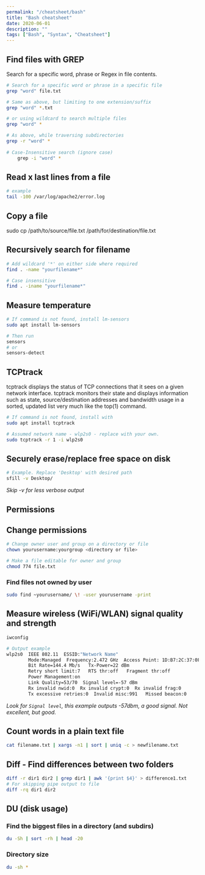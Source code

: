 ```yaml
---
permalink: "/cheatsheet/bash"
title: "Bash cheatsheet"
date: 2020-06-01
description: ""
tags: ["Bash", "Syntax", "Cheatsheet"]
---
```


## Find files with GREP
Search for a specific word, phrase or Regex in file contents.
```bash
# Search for a specific word or phrase in a specific file
grep "word" file.txt

# Same as above, but limiting to one extension/suffix
grep "word" *.txt

# or using wildcard to search multiple files
grep "word" *

# As above, while traversing subdirectories
grep -r "word" *
​
# Case-Insensitive search (ignore case)
​    grep -i "word" *
```

## Read x last lines from a file
```bash
# example
tail -100 /var/log/apache2/error.log
```

## Copy a file
sudo cp /path/to/source/file.txt /path/for/destination/file.txt

## Recursively search for filename
```bash
# Add wildcard '*' on either side where required
find . -name "yourfilename*"

# Case insensitive
find . -iname "yourfilename*"
```

## Measure temperature
```bash
# If command is not found, install lm-sensors
sudo apt install lm-sensors

# Then run
sensors
# or
sensors-detect
```

## TCPtrack
tcptrack displays the status of TCP connections that it sees on a given network interface. tcptrack monitors their state and displays information such as state, source/destination addresses and bandwidth usage in a sorted, updated list very much like the top(1) command. 

```bash
# If command is not found, install with
sudo apt install tcptrack

# Assumed network name - wlp2s0 - replace with your own.
sudo tcptrack -r 1 -i wlp2s0
```

## Securely erase/replace free space on disk
```bash
# Example. Replace 'Desktop' with desired path
sfill -v Desktop/
```
*Skip -v for less verbose output*

## Permissions

## Change permissions
```bash
# Change owner user and group on a directory or file
chown yourusername:yourgroup <directory or file>

# Make a file editable for owner and group
chmod 774 file.txt
```

### Find files not owned by user
```bash
sudo find ~yourusername/ \! -user yourusername -print
```

## Measure wireless (WiFi/WLAN) signal quality and strength
```bash
iwconfig

# Output example
wlp2s0  IEEE 802.11  ESSID:"Network Name"
        Mode:Managed  Frequency:2.472 GHz  Access Point: 1D:B7:2C:37:0F:D0
        Bit Rate=144.4 Mb/s   Tx-Power=22 dBm
        Retry short limit:7   RTS thr:off   Fragment thr:off
        Power Management:on
        Link Quality=53/70  Signal level=-57 dBm
        Rx invalid nwid:0  Rx invalid crypt:0  Rx invalid frag:0
        Tx excessive retries:0  Invalid misc:991   Missed beacon:0
```
*Look for `Signal level`, this example outputs -57dbm, a good signal. Not excellent, but good.*

## Count words in a plain text file
```bash
cat filename.txt | xargs -n1 | sort | uniq -c > newfilename.txt
```

## Diff - Find differences between two folders
```bash
diff -r dir1 dir2 | grep dir1 | awk '{print $4}' > difference1.txt
# For skipping pipe output to file
diff -rq dir1 dir2
```

## DU (disk usage)

### Find the biggest files in a directory (and subdirs)
```bash
du -Sh | sort -rh | head -20
```

### Directory size
```bash
du -sh *
```
